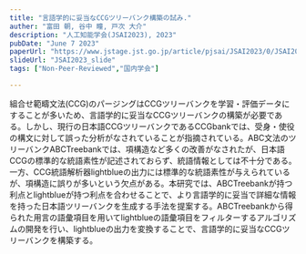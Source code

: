 ```yaml
---
title: "言語学的に妥当なCCGツリーバンク構築の試み."
auther: "富田 朝, 谷中 瞳, 戸次 大介"
description: "人工知能学会(JSAI2023), 2023"
pubDate: "June 7 2023"
paperUrl: "https://www.jstage.jst.go.jp/article/pjsai/JSAI2023/0/JSAI2023_2E6GS605/_article/-char/ja/"
slideUrl: "JSAI2023_slide"
tags: ["Non-Peer-Reviewed","国内学会"]

---
```

組合せ範疇文法(CCG)のパージングはCCGツリーバンクを学習・評価データにすることが多いため、言語学的に妥当なCCGツリーバンクの構築が必要である。しかし、現行の日本語CCGツリーバンクであるCCGbankでは、受身・使役の構文に対して誤った分析がなされていることが指摘されている。ABC文法のツリーバンクABCTreebankでは、項構造など多くの改善がなされたが、日本語CCGの標準的な統語素性が記述されておらず、統語情報としては不十分である。一方、CCG統語解析器lightblueの出力には標準的な統語素性が与えられているが、項構造に誤りが多いという欠点がある。本研究では、ABCTreebankが持つ利点とlightblueが持つ利点を合わせることで、より言語学的に妥当で詳細な情報を持った日本語ツリーバンクを生成する手法を提案する。ABCTreebankから得られた用言の語彙項目を用いてlightblueの語彙項目をフィルターするアルゴリズムの開発を行い、lightblueの出力を変換することで、言語学的に妥当なCCGツリーバンクを構築する。
